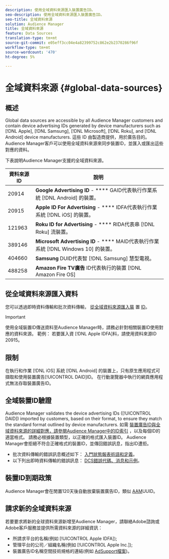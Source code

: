 ```yaml
---
description: 使用全域資料來源匯入裝置廣告ID。
seo-description: 使用全域資料來源匯入裝置廣告ID。
seo-title: 全域資料來源
solution: Audience Manager
title: 全域資料來源
feature: Data Sources
translation-type: tm+mt
source-git-commit: e05eff3cc04e4a82399752c862e2b2370286f96f
workflow-type: tm+mt
source-wordcount: '470'
ht-degree: 5%

---
```



# 全域資料來源 {#global-data-sources}

## 概述

Global data sources are accessible by all Audience Manager customers and contain device advertising IDs generated by device manufacturers such as [!DNL Apple], [!DNL Samsung], [!DNL Microsoft], [!DNL Roku], and [!DNL Android] device manufacturers. 這些 ID 由製造商提供，用於廣告目的。Audience Manager客戶可以使用全域資料來源來同步裝置ID，並匯入或匯出這些對應的資料。

下表說明Audience Manager支援的全域資料來源。

| 資料來源ID | 說明 |
|---|---|
| 20914 | **Google Advertising ID** - **** GAID代表執行作業系統 [!DNL Android] 的裝置。 |
| 20915 | **Apple ID For Advertising** - **** IDFA代表執行作業系統 [!DNL iOS] 的裝置。 |
| 121963 | **Roku ID for Advertising** - **** RIDA代表串 [!DNL Roku] 流裝置。 |
| 389146 | **Microsoft Advertising ID** - **** MAID代表執行作業系統 [!DNL Windows 10] 的裝置。 |
| 404660 | **Samsung** DUID代表智 [!DNL Samsung] 慧型電視。 |
| 488258 | **Amazon Fire TV廣告** ID代表執行的裝置 [!DNL Amazon Fire OS] |

## 從全域資料來源匯入資料

您可以透過即時資料傳輸和批次資料傳輸， [從全域資料來源匯入裝](../integration/sending-audience-data/real-time-data-integration/real-time-data-transfer.md) 置 [ID](../integration/sending-audience-data/batch-data-transfer-explained/batch-data-transfer-explained.md)。

>[!IMPORTANT]
>
>使用全域裝置ID傳送資料至Audience Manager時，請務必針對相關裝置ID使用對應的資料來源。 範例： 若要匯入資 [!DNL Apple IDFA]料，請使用資料來源ID 20915。

## 限制

在執行和作業 [!DNL iOS] 系統 [!DNL Android] 的裝置上，只有原生應用程式可擷取和使用裝置廣告[!UICONTROL DAID]ID。 在行動瀏覽器中執行的網頁應用程式無法存取裝置廣告ID。

## 全域裝置ID驗證

Audience Manager validates the device advertising IDs ([!UICONTROL DAID]) imported by customers, based on their format, to ensure they match the standard format outlined by device manufacturers. 如需 [裝置廣告ID與全域資料來源的詳細對應，請參閱Audience Manager中的ID索引](../reference/ids-in-aam.md) ，以及每個ID的適當格式。 請務必根據裝置類型，以正確的格式匯入裝置ID。 Audience Manager會拒絕不符合正確格式的裝置ID，並傳回錯誤訊息，指出ID遭拒。

* 批次資料傳輸的錯誤訊息概述如下： [入門狀態報表術語和定義](../reporting/onboarding-status-report.md#report-terms-conditions)。
* 以下列出即時資料傳輸的錯誤訊息： [DCS錯誤代碼、消息和示例](../api/dcs-intro/dcs-api-reference/dcs-error-codes.md)。

## 裝置ID到期政策

Audience Manager會在閒置120天後自動放棄裝置廣告ID，類似 [AAM](../faq/faq-privacy.md)UUID。

## 請求新的全域資料來源

若要要求將新的全球資料來源新增至Audience Manager，請聯絡Adobe諮詢或Adobe客戶服務並提供所需資料來源的詳細資訊：

* 所請求平台的名稱(例如 [!UICONTROL Apple IDFA]);
* 管理平台的公司／組織名稱(例如 [!UICONTROL Apple Inc.]);
* 裝置廣告ID名稱空間技術規格的連結(例如 [AdSupport檔案](https://developer.apple.com/documentation/adsupport))。